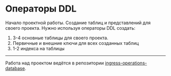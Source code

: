 # Операторы DDL

Начало проектной работы. Создание таблиц и представлений для своего проекта. Нужно используя операторы DDL создать:

1. 3-4 основные таблицы для своего проекта.
2. Первичные и внешние ключи для всех созданных таблиц
3. 1-2 индекса на таблицы

----

Работа над проектом ведётся в репозитории [ingress-operations-database][ingress-operations-database].

[ingress-operations-database]: https://github.com/zaur45/ingress-operations-database/tree/master/Ingress/src
